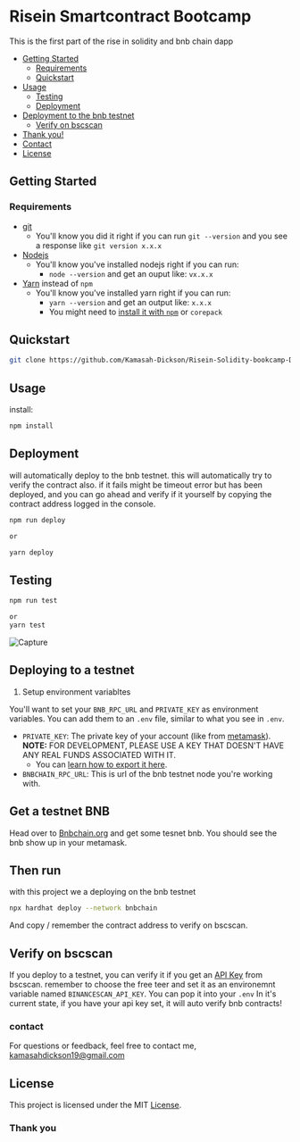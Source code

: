 # Risein Smartcontract Bootcamp

This is the first part of the rise in solidity and bnb chain dapp

- [Getting Started](#getting-started)
  - [Requirements](#requirements)
  - [Quickstart](#quickstart)
- [Usage](#usage)
  - [Testing](#testing)
  - [Deployment](#deployment)
- [Deployment to the bnb testnet](#deploying-to-a-testnet)
  - [Verify on bscscan](#verify-on-bscscan)
- [Thank you!](#thank-you)
- [Contact](#contact)
- [License](#license)

## Getting Started

### Requirements

- [git](https://git-scm.com/book/en/v2/Getting-Started-Installing-Git)
  - You'll know you did it right if you can run `git --version` and you see a response like `git version x.x.x`
- [Nodejs](https://nodejs.org/en/)
  - You'll know you've installed nodejs right if you can run:
    - `node --version` and get an ouput like: `vx.x.x`
- [Yarn](https://yarnpkg.com/getting-started/install) instead of `npm`
  - You'll know you've installed yarn right if you can run:
    - `yarn --version` and get an output like: `x.x.x`
    - You might need to [install it with `npm`](https://classic.yarnpkg.com/lang/en/docs/install/) or `corepack`

## Quickstart

```bash
git clone https://github.com/Kamasah-Dickson/Risein-Solidity-bookcamp-Dapp.git

```

## Usage

install:

```bash
npm install
```

## Deployment

will automatically deploy to the bnb testnet. this will automatically try to verify the contract also. if it fails might be timeout error but has been deployed, and you can go ahead and verify if it yourself by copying the contract address logged in the console.

```bash
npm run deploy

or

yarn deploy

```

## Testing

```bash
npm run test

or
yarn test

```
![Capture](https://github.com/Kamasah-Dickson/Risein-Solidity-bookcamp-Dapp/assets/86136379/255fa2f8-3337-414c-9e5f-532202761779)

## Deploying to a testnet

1. Setup environment variabltes

You'll want to set your `BNB_RPC_URL` and `PRIVATE_KEY` as environment variables. You can add them to an `.env` file, similar to what you see in `.env`.

- `PRIVATE_KEY`: The private key of your account (like from [metamask](https://metamask.io/)). **NOTE:** FOR DEVELOPMENT, PLEASE USE A KEY THAT DOESN'T HAVE ANY REAL FUNDS ASSOCIATED WITH IT.
  - You can [learn how to export it here](https://metamask.zendesk.com/hc/en-us/articles/360015289632-How-to-Export-an-Account-Private-Key).
- `BNBCHAIN_RPC_URL`: This is url of the bnb testnet node you're working with.

## Get a testnet BNB

Head over to [Bnbchain.org](https://testnet.bnbchain.org/faucet-smart) and get some tesnet bnb. You should see the bnb show up in your metamask.

## Then run

with this project we a deploying on the bnb testnet

```bash
npx hardhat deploy --network bnbchain
```

And copy / remember the contract address to verify on bscscan.

## Verify on bscscan

If you deploy to a testnet, you can verify it if you get an [API Key](https://bscscan.com/apis) from bscscan. remember to choose the free teer and set it as an environemnt variable named `BINANCESCAN_API_KEY`. You can pop it into your `.env`
In it's current state, if you have your api key set, it will auto verify bnb contracts!

### contact

For questions or feedback, feel free to contact me, [kamasahdickson19@gmail.com](kamasahdickson19@gmail.com)

## License

This project is licensed under the MIT [License](https://github.com/Kamasah-Dickson/Risein-Solidity-bookcamp-Dapp/blob/master/LICENSE).

### Thank you
